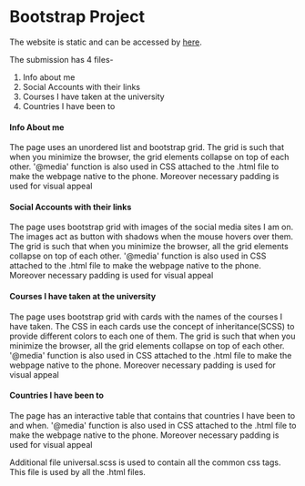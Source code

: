 # Bootstrap Project

The website is static and can be accessed by <a href="#" target="_blank">here</a>.

The submission has 4 files-
1. Info about me
2. Social Accounts with their links
3. Courses I have taken at the university
4. Countries I have been to

<h4>Info About me</h4>

The page uses an unordered list and bootstrap grid. The grid is such that when you minimize the browser, the grid elements collapse on top of each other. 
'@media' function is also used in CSS attached to the .html file to make the webpage native to the phone.
Moreover necessary padding is used for visual appeal

<h4>Social Accounts with their links</h4>

The page uses bootstrap grid with images of the social media sites I am on. The images act as button with shadows when the mouse hovers over them. The grid is such that when you minimize the browser, all the grid elements collapse on top of each other. 
'@media' function is also used in CSS attached to the .html file to make the webpage native to the phone.
Moreover necessary padding is used for visual appeal

<h4>Courses I have taken at the university</h4>

The page uses bootstrap grid with cards with the names of the courses I have taken. The CSS in each cards use the concept of inheritance(SCSS) to provide different colors to each one of them. The grid is such that when you minimize the browser, all the grid elements collapse on top of each other. 
'@media' function is also used in CSS attached to the .html file to make the webpage native to the phone.
Moreover necessary padding is used for visual appeal

<h4>Countries I have been to</h4>

The page has an interactive table that contains that countries I have been to and when. 
'@media' function is also used in CSS attached to the .html file to make the webpage native to the phone.
Moreover necessary padding is used for visual appeal


Additional file universal.scss is used to contain all the common css tags. This file is used by all the .html files.
